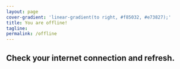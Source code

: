 ```yaml
---
layout: page
cover-gradient: 'linear-gradient(to right, #f85032, #e73827);'
title: You are offline!
tagline: 
permalink: /offline
---
```

## Check your internet connection and refresh.
